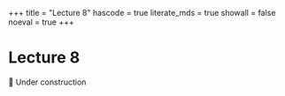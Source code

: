 +++
title = "Lecture 8"
hascode = true
literate_mds = true
showall = false
noeval = true
+++

# Lecture 8

:construction: Under construction
